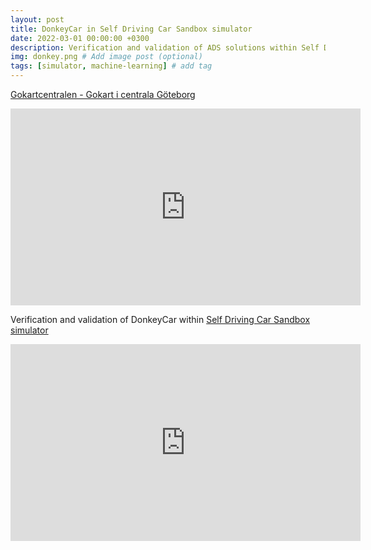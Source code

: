 ```yaml
---
layout: post
title: DonkeyCar in Self Driving Car Sandbox simulator
date: 2022-03-01 00:00:00 +0300
description: Verification and validation of ADS solutions within Self Driving Car Sandbox
img: donkey.png # Add image post (optional)
tags: [simulator, machine-learning] # add tag
---
```


[Gokartcentralen - Gokart i centrala Göteborg](https://gokartcentralen.se/)

<iframe width="560" height="315" src="https://www.youtube.com/embed/ZtaKKGIVDk4" title="YouTube video player" frameborder="0" allow="accelerometer; autoplay; clipboard-write; encrypted-media; gyroscope; picture-in-picture" allowfullscreen></iframe>

Verification and validation of DonkeyCar within [Self Driving Car Sandbox simulator](https://github.com/tawnkramer/sdsandbox)

<iframe width="560" height="315" src="https://www.youtube.com/embed/tcwXxLMq950" title="YouTube video player" frameborder="0" allow="accelerometer; autoplay; clipboard-write; encrypted-media; gyroscope; picture-in-picture" allowfullscreen></iframe>
